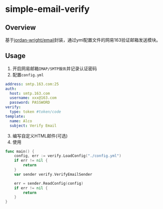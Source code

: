 # simple-email-verify
## Overview
基于[jordan-wright/email](https://github.com/jordan-wright/email)封装，通过yml配置文件的网易163验证邮箱发送模块。  
## Usage
1. 开启网易邮箱`IMAP/SMTP服务`并记录认证密码
2. 配置`config.yml`
```yaml
address: smtp.163.com:25
auth:
  host: smtp.163.com
  username: xxx@163.com
  password: PASSWORD
verify:
  type: token #token/code
template:
  name: Alco
  subject: Verify Email
```
3. 编写自定义HTML邮件(可选)
4. 使用
```go
func main() {
	config, err := verify.LoadConfig("./config.yml")
	if err != nil {
		return 
	}
	var sender verify.VerifyEmailSender

	err = sender.ReadConfig(config)
	if err != nil {
		return
	}
}
```
